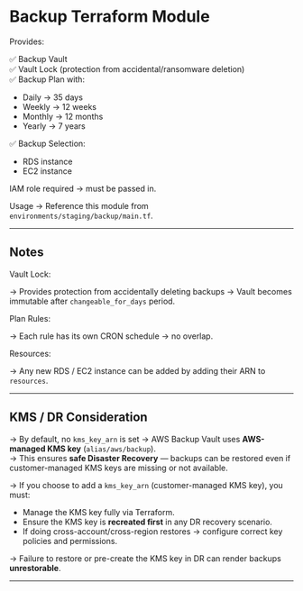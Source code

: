 # Backup Terraform Module

Provides:

✅ Backup Vault  
✅ Vault Lock (protection from accidental/ransomware deletion)  
✅ Backup Plan with:
- Daily → 35 days
- Weekly → 12 weeks
- Monthly → 12 months
- Yearly → 7 years

✅ Backup Selection:
- RDS instance
- EC2 instance

IAM role required → must be passed in.

Usage → Reference this module from `environments/staging/backup/main.tf`.

---

## Notes

Vault Lock:

→ Provides protection from accidentally deleting backups → Vault becomes immutable after `changeable_for_days` period.

Plan Rules:

→ Each rule has its own CRON schedule → no overlap.

Resources:

→ Any new RDS / EC2 instance can be added by adding their ARN to `resources`.

---

## KMS / DR Consideration

→ By default, no `kms_key_arn` is set → AWS Backup Vault uses **AWS-managed KMS key** (`alias/aws/backup`).  
→ This ensures **safe Disaster Recovery** — backups can be restored even if customer-managed KMS keys are missing or not available.

→ If you choose to add a `kms_key_arn` (customer-managed KMS key), you must:
- Manage the KMS key fully via Terraform.
- Ensure the KMS key is **recreated first** in any DR recovery scenario.
- If doing cross-account/cross-region restores → configure correct key policies and permissions.

→ Failure to restore or pre-create the KMS key in DR can render backups **unrestorable**.

---

